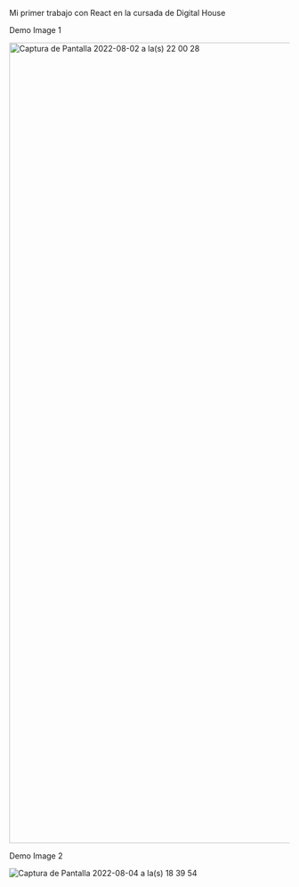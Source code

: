 Mi primer trabajo con React en la cursada de Digital House

Demo Image 1

<img width="1437" alt="Captura de Pantalla 2022-08-02 a la(s) 22 00 28" src="https://user-images.githubusercontent.com/90018230/182501809-8bc618a4-1543-4e4c-98db-30f349f4b4a8.png">

Demo Image 2 

![Captura de Pantalla 2022-08-04 a la(s) 18 39 54](https://user-images.githubusercontent.com/90018230/182957724-332bdc70-6d71-4c18-9562-e66cc4852ac7.png)
